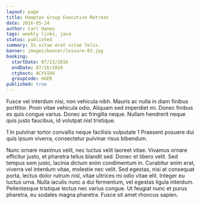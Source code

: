 ```yaml
---
layout: page
title: Hampton Group Executive Retreat
date: 2016-05-24
author: Carl Haney
tags: weekly links, java
status: published
summary: In vitae erat vitae felis.
banner: images/banner/leisure-03.jpg
booking:
  startDate: 07/23/2016
  endDate: 07/26/2016
  ctyhocn: ACYVIHX
  groupCode: HGER
published: true
---
```

Fusce vel interdum nisi, non vehicula nibh. Mauris ac nulla in diam finibus porttitor. Proin vitae vehicula odio. Aliquam sed imperdiet mi. Donec finibus ex quis congue varius. Donec ac fringilla neque. Nullam hendrerit neque quis justo faucibus, id volutpat nisl tristique.

1 In pulvinar tortor convallis neque facilisis vulputate
1 Praesent posuere dui quis ipsum viverra, consectetur pulvinar risus bibendum.

Nunc ornare maximus velit, nec luctus velit laoreet vitae. Vivamus ornare efficitur justo, et pharetra tellus blandit sed. Donec et libero velit. Sed tempus sem justo, lacinia dictum enim condimentum in. Curabitur enim erat, viverra vel interdum vitae, molestie nec velit. Sed egestas, nisi at consequat porta, lectus dolor rutrum nisl, vitae ultrices mi odio vitae elit. Integer eu luctus urna. Nulla iaculis nunc a dui fermentum, vel egestas ligula interdum. Pellentesque tristique lectus nec varius congue. Ut feugiat nunc et purus pharetra, eu sodales magna pharetra. Fusce sit amet rhoncus sapien.
